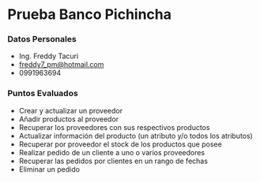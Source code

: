 # Prueba Banco Pichincha

### Datos Personales

* Ing. Freddy Tacuri
* freddy7_pm@hotmail.com
* 0991963694

### Puntos Evaluados

*  Crear y actualizar un proveedor
*  Añadir productos al proveedor
*  Recuperar los proveedores con sus respectivos productos
*  Actualizar información del producto (un atributo y/o todos los atributos)
*  Recuperar por proveedor el stock de los productos que posee
*  Realizar pedido de un cliente a uno o varios proveedores
*  Recuperar las pedidos por clientes en un rango de fechas
*  Eliminar un pedido
